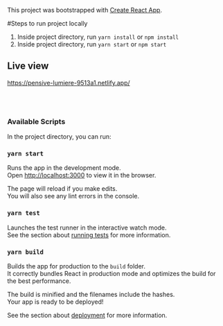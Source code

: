 This project was bootstrapped with [Create React App](https://github.com/facebook/create-react-app).

#Steps to run project locally
1) Inside project directory, run `yarn install` or `npm install`
2) Inside project directory, run `yarn start` or `npm start`

## Live view
https://pensive-lumiere-9513a1.netlify.app/

<br />
<br />

### Available Scripts

In the project directory, you can run:

### `yarn start`

Runs the app in the development mode.\
Open [http://localhost:3000](http://localhost:3000) to view it in the browser.

The page will reload if you make edits.\
You will also see any lint errors in the console.

### `yarn test`

Launches the test runner in the interactive watch mode.\
See the section about [running tests](https://facebook.github.io/create-react-app/docs/running-tests) for more information.

### `yarn build`

Builds the app for production to the `build` folder.\
It correctly bundles React in production mode and optimizes the build for the best performance.

The build is minified and the filenames include the hashes.\
Your app is ready to be deployed!

See the section about [deployment](https://facebook.github.io/create-react-app/docs/deployment) for more information.

